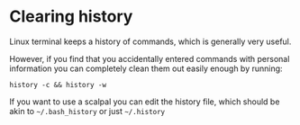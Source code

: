 
# Clearing history

Linux terminal keeps a history of commands, which is generally very useful.

However, if you find that you accidentally entered commands with personal information you can completely clean them out easily enough by running:

    history -c && history -w

If you want to use a scalpal you can edit the history file, which should be akin to `~/.bash_history` or just `~/.history`
